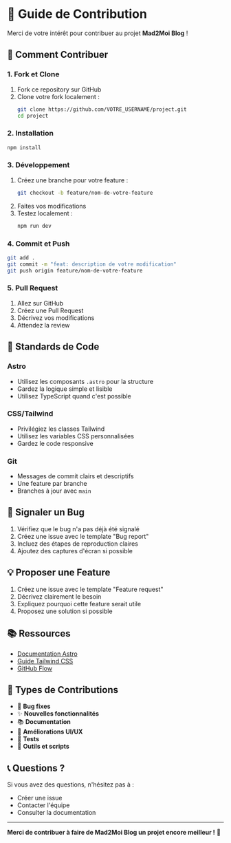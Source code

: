 # 🤝 Guide de Contribution

Merci de votre intérêt pour contribuer au projet **Mad2Moi Blog** ! 

## 🚀 Comment Contribuer

### 1. Fork et Clone
1. Fork ce repository sur GitHub
2. Clone votre fork localement :
   ```bash
   git clone https://github.com/VOTRE_USERNAME/project.git
   cd project
   ```

### 2. Installation
```bash
npm install
```

### 3. Développement
1. Créez une branche pour votre feature :
   ```bash
   git checkout -b feature/nom-de-votre-feature
   ```
2. Faites vos modifications
3. Testez localement :
   ```bash
   npm run dev
   ```

### 4. Commit et Push
```bash
git add .
git commit -m "feat: description de votre modification"
git push origin feature/nom-de-votre-feature
```

### 5. Pull Request
1. Allez sur GitHub
2. Créez une Pull Request
3. Décrivez vos modifications
4. Attendez la review

## 📝 Standards de Code

### Astro
- Utilisez les composants `.astro` pour la structure
- Gardez la logique simple et lisible
- Utilisez TypeScript quand c'est possible

### CSS/Tailwind
- Privilégiez les classes Tailwind
- Utilisez les variables CSS personnalisées
- Gardez le code responsive

### Git
- Messages de commit clairs et descriptifs
- Une feature par branche
- Branches à jour avec `main`

## 🐛 Signaler un Bug

1. Vérifiez que le bug n'a pas déjà été signalé
2. Créez une issue avec le template "Bug report"
3. Incluez des étapes de reproduction claires
4. Ajoutez des captures d'écran si possible

## 💡 Proposer une Feature

1. Créez une issue avec le template "Feature request"
2. Décrivez clairement le besoin
3. Expliquez pourquoi cette feature serait utile
4. Proposez une solution si possible

## 📚 Ressources

- [Documentation Astro](https://docs.astro.build/)
- [Guide Tailwind CSS](https://tailwindcss.com/docs)
- [GitHub Flow](https://guides.github.com/introduction/flow/)

## 🎯 Types de Contributions

- 🐛 **Bug fixes**
- ✨ **Nouvelles fonctionnalités**
- 📚 **Documentation**
- 🎨 **Améliorations UI/UX**
- 🧪 **Tests**
- 🔧 **Outils et scripts**

## 📞 Questions ?

Si vous avez des questions, n'hésitez pas à :
- Créer une issue
- Contacter l'équipe
- Consulter la documentation

---

**Merci de contribuer à faire de Mad2Moi Blog un projet encore meilleur !** 🚀
